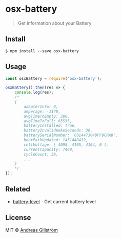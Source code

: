 # osx-battery

> Get information about your Battery


## Install

```
$ npm install --save osx-battery
```


## Usage

```js
const osxBattery = require('osx-battery');

osxBattery().then(res => {
	console.log(res);
	/*
	{
		adapterInfo: 0,
		amperage: -1178,
		avgTimeToEmpty: 380,
		avgTimeToFull: 65535,
		batteryInstalled: true,
		batteryInvalidWakeSeconds: 30,
		batterySerialNumber: 'C01447304DPF9CRA8',
		bootPathUpdated: 1431448419,
		cellVoltage: [ 4098, 4105, 4104, 0 ],
		currentCapacity: 7468,
		cycleCount: 39,
		...
	}
	*/
});
```


## Related

* [battery-level](https://github.com/gillstrom/battery-level) - Get current battery level


## License

MIT © [Andreas Gillström](http://github.com/gillstrom)
